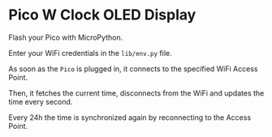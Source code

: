 # Pico W Clock OLED Display

Flash your Pico with MicroPython.

Enter your WiFi credentials in the `lib/env.py` file.

As soon as the `Pico` is plugged in, it connects to the specified WiFi Access Point.

Then, it fetches the current time, disconnects from the WiFi and updates the time every second.

Every 24h the time is synchronized again by reconnecting to the Access Point.
